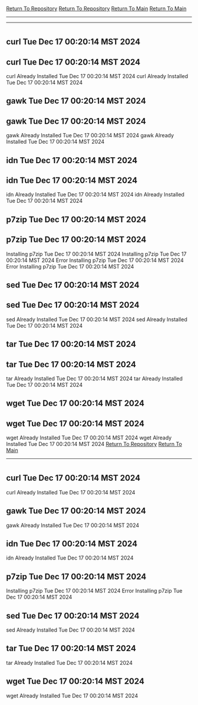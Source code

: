 [Return To Repository](https://github.com/DigitalWarrior/piholeparser/)
[Return To Repository](https://github.com/DigitalWarrior/piholeparser/)
[Return To Main](https://github.com/DigitalWarrior/piholeparser/blob/master/RecentRunLogs/Mainlog.md)
[Return To Main](https://github.com/DigitalWarrior/piholeparser/blob/master/RecentRunLogs/Mainlog.md)
____________________________________
____________________________________
# 
# 
## curl Tue Dec 17 00:20:14 MST 2024
## curl Tue Dec 17 00:20:14 MST 2024
curl Already Installed Tue Dec 17 00:20:14 MST 2024
curl Already Installed Tue Dec 17 00:20:14 MST 2024
## gawk Tue Dec 17 00:20:14 MST 2024
## gawk Tue Dec 17 00:20:14 MST 2024
gawk Already Installed Tue Dec 17 00:20:14 MST 2024
gawk Already Installed Tue Dec 17 00:20:14 MST 2024
## idn Tue Dec 17 00:20:14 MST 2024
## idn Tue Dec 17 00:20:14 MST 2024
idn Already Installed Tue Dec 17 00:20:14 MST 2024
idn Already Installed Tue Dec 17 00:20:14 MST 2024
## p7zip Tue Dec 17 00:20:14 MST 2024
## p7zip Tue Dec 17 00:20:14 MST 2024
Installing p7zip Tue Dec 17 00:20:14 MST 2024
Installing p7zip Tue Dec 17 00:20:14 MST 2024
Error Installing p7zip Tue Dec 17 00:20:14 MST 2024
Error Installing p7zip Tue Dec 17 00:20:14 MST 2024
## sed Tue Dec 17 00:20:14 MST 2024
## sed Tue Dec 17 00:20:14 MST 2024
sed Already Installed Tue Dec 17 00:20:14 MST 2024
sed Already Installed Tue Dec 17 00:20:14 MST 2024
## tar Tue Dec 17 00:20:14 MST 2024
## tar Tue Dec 17 00:20:14 MST 2024
tar Already Installed Tue Dec 17 00:20:14 MST 2024
tar Already Installed Tue Dec 17 00:20:14 MST 2024
## wget Tue Dec 17 00:20:14 MST 2024
## wget Tue Dec 17 00:20:14 MST 2024
wget Already Installed Tue Dec 17 00:20:14 MST 2024
wget Already Installed Tue Dec 17 00:20:14 MST 2024
[Return To Repository](https://github.com/DigitalWarrior/piholeparser/)
[Return To Main](https://github.com/DigitalWarrior/piholeparser/blob/master/RecentRunLogs/Mainlog.md)
____________________________________
# 
## curl Tue Dec 17 00:20:14 MST 2024
curl Already Installed Tue Dec 17 00:20:14 MST 2024
## gawk Tue Dec 17 00:20:14 MST 2024
gawk Already Installed Tue Dec 17 00:20:14 MST 2024
## idn Tue Dec 17 00:20:14 MST 2024
idn Already Installed Tue Dec 17 00:20:14 MST 2024
## p7zip Tue Dec 17 00:20:14 MST 2024
Installing p7zip Tue Dec 17 00:20:14 MST 2024
Error Installing p7zip Tue Dec 17 00:20:14 MST 2024
## sed Tue Dec 17 00:20:14 MST 2024
sed Already Installed Tue Dec 17 00:20:14 MST 2024
## tar Tue Dec 17 00:20:14 MST 2024
tar Already Installed Tue Dec 17 00:20:14 MST 2024
## wget Tue Dec 17 00:20:14 MST 2024
wget Already Installed Tue Dec 17 00:20:14 MST 2024

